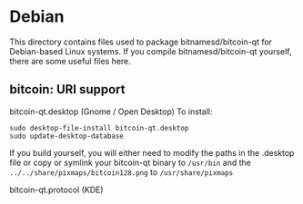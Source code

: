 
Debian
====================
This directory contains files used to package bitnamesd/bitcoin-qt
for Debian-based Linux systems. If you compile bitnamesd/bitcoin-qt yourself, there are some useful files here.

## bitcoin: URI support ##


bitcoin-qt.desktop  (Gnome / Open Desktop)
To install:

	sudo desktop-file-install bitcoin-qt.desktop
	sudo update-desktop-database

If you build yourself, you will either need to modify the paths in
the .desktop file or copy or symlink your bitcoin-qt binary to `/usr/bin`
and the `../../share/pixmaps/bitcoin128.png` to `/usr/share/pixmaps`

bitcoin-qt.protocol (KDE)

